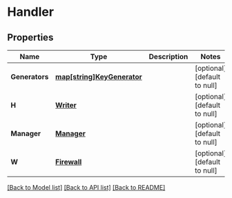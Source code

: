 # Handler

## Properties
Name | Type | Description | Notes
------------ | ------------- | ------------- | -------------
**Generators** | [**map[string]KeyGenerator**](KeyGenerator.md) |  | [optional] [default to null]
**H** | [**Writer**](Writer.md) |  | [optional] [default to null]
**Manager** | [**Manager**](Manager.md) |  | [optional] [default to null]
**W** | [**Firewall**](Firewall.md) |  | [optional] [default to null]

[[Back to Model list]](../README.md#documentation-for-models) [[Back to API list]](../README.md#documentation-for-api-endpoints) [[Back to README]](../README.md)



